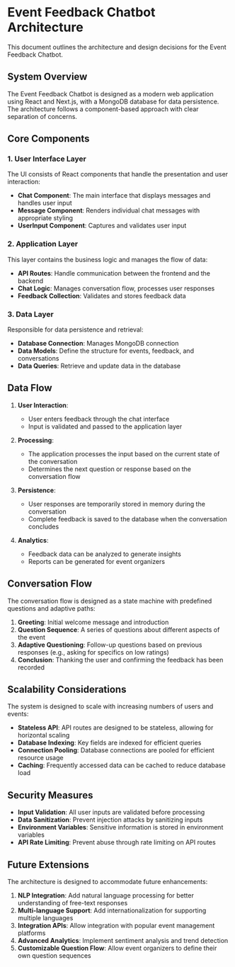 # Event Feedback Chatbot Architecture

This document outlines the architecture and design decisions for the Event Feedback Chatbot.

## System Overview

The Event Feedback Chatbot is designed as a modern web application using React and Next.js, with a MongoDB database for data persistence. The architecture follows a component-based approach with clear separation of concerns.

## Core Components

### 1. User Interface Layer

The UI consists of React components that handle the presentation and user interaction:

- **Chat Component**: The main interface that displays messages and handles user input
- **Message Component**: Renders individual chat messages with appropriate styling
- **UserInput Component**: Captures and validates user input

### 2. Application Layer

This layer contains the business logic and manages the flow of data:

- **API Routes**: Handle communication between the frontend and the backend
- **Chat Logic**: Manages conversation flow, processes user responses
- **Feedback Collection**: Validates and stores feedback data

### 3. Data Layer

Responsible for data persistence and retrieval:

- **Database Connection**: Manages MongoDB connection
- **Data Models**: Define the structure for events, feedback, and conversations
- **Data Queries**: Retrieve and update data in the database

## Data Flow

1. **User Interaction**:
   - User enters feedback through the chat interface
   - Input is validated and passed to the application layer

2. **Processing**:
   - The application processes the input based on the current state of the conversation
   - Determines the next question or response based on the conversation flow

3. **Persistence**:
   - User responses are temporarily stored in memory during the conversation
   - Complete feedback is saved to the database when the conversation concludes

4. **Analytics**:
   - Feedback data can be analyzed to generate insights
   - Reports can be generated for event organizers

## Conversation Flow

The conversation flow is designed as a state machine with predefined questions and adaptive paths:

1. **Greeting**: Initial welcome message and introduction
2. **Question Sequence**: A series of questions about different aspects of the event
3. **Adaptive Questioning**: Follow-up questions based on previous responses (e.g., asking for specifics on low ratings)
4. **Conclusion**: Thanking the user and confirming the feedback has been recorded

## Scalability Considerations

The system is designed to scale with increasing numbers of users and events:

- **Stateless API**: API routes are designed to be stateless, allowing for horizontal scaling
- **Database Indexing**: Key fields are indexed for efficient queries
- **Connection Pooling**: Database connections are pooled for efficient resource usage
- **Caching**: Frequently accessed data can be cached to reduce database load

## Security Measures

- **Input Validation**: All user inputs are validated before processing
- **Data Sanitization**: Prevent injection attacks by sanitizing inputs
- **Environment Variables**: Sensitive information is stored in environment variables
- **API Rate Limiting**: Prevent abuse through rate limiting on API routes

## Future Extensions

The architecture is designed to accommodate future enhancements:

1. **NLP Integration**: Add natural language processing for better understanding of free-text responses
2. **Multi-language Support**: Add internationalization for supporting multiple languages
3. **Integration APIs**: Allow integration with popular event management platforms
4. **Advanced Analytics**: Implement sentiment analysis and trend detection
5. **Customizable Question Flow**: Allow event organizers to define their own question sequences 